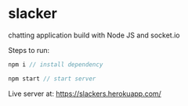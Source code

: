 # slacker
chatting application build with Node JS and socket.io

Steps to run:

```js
npm i // install dependency
```
```js
npm start // start server
```

Live server at: 
https://slackers.herokuapp.com/
